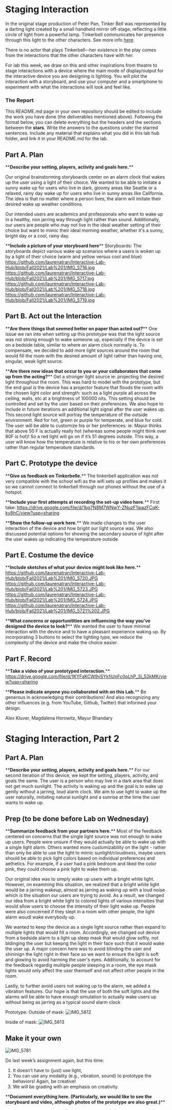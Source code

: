 

# Staging Interaction

In the original stage production of Peter Pan, Tinker Bell was represented by a darting light created by a small handheld mirror off-stage, reflecting a little circle of light from a powerful lamp. Tinkerbell communicates her presence through this light to the other characters. See more info [here](https://en.wikipedia.org/wiki/Tinker_Bell). 

There is no actor that plays Tinkerbell--her existence in the play comes from the interactions that the other characters have with her.

For lab this week, we draw on this and other inspirations from theatre to stage interactions with a device where the main mode of display/output for the interactive device you are designing is lighting. You will plot the interaction with a storyboard, and use your computer and a smartphone to experiment with what the interactions will look and feel like. 


### The Report
This README.md page in your own repository should be edited to include the work you have done (the deliverables mentioned above). Following the format below, you can delete everything but the headers and the sections between the **stars**. Write the answers to the questions under the starred sentences. Include any material that explains what you did in this lab hub folder, and link it in your README.md for the lab.


## Part A. Plan 


\*\***Describe your setting, players, activity and goals here.**\*\*

Our original brainstorming storyboards center on an alarm clock that wakes up the user using a light of their choice. We wanted to be able to imitate a sunny wake up for users who live in dark, gloomy areas like Seattle or a relaxed, rainy day wake up for users who live in sunny areas like California. The idea is that no matter where a person lives, the alarm will imitate their desired wake up weather conditions.

 Our intended users are academics and professionals who want to wake up in a healthy, non jarring way through light rather than sound. Additionally, our users are people who may not live in the ideal weather setting of their choice but want to mimic their ideal morning weather, whether it's a sunny, bright day or a cool, rainy day. 


\*\***Include a picture of your storyboard here**\*\*
Storyboards: 
The storyboards depict various wake up scenarios where a users is woken up by a light of their choice (warm and yellow versus cool and blue)
https://github.com/laurenatran/Interactive-Lab-Hub/blob/Fall2021/Lab%201/IMG_5716.jpg 
https://github.com/laurenatran/Interactive-Lab-Hub/blob/Fall2021/Lab%201/IMG_5717.jpg
https://github.com/laurenatran/Interactive-Lab-Hub/blob/Fall2021/Lab%201/IMG_5718.jpg
https://github.com/laurenatran/Interactive-Lab-Hub/blob/Fall2021/Lab%201/IMG_5719.jpg



## Part B. Act out the Interaction

\*\***Are there things that seemed better on paper than acted out?**\*\*
One issue we ran into when setting up this prototype was that the light source was not strong enough to wake someone up, especially if the device is set on a bedside table, similar to where an alarm clock normally is. To compensate, we decided to add more light sources around the room that would fill the room with the desired amount of light rather than having one, singular, weak light source. 

\*\***Are there new ideas that occur to you or your collaborators that come up from the acting?**\*\*
Get a stronger light source ie: projecting the desired light throughout the room. This was hard to model with the prototype, but the end goal is the device has a projector feature that floods the room with the chosen light color and strength: such as a light purple all across the ceiling, walls, etc at a brightness of 100000 nits. This setting should be controlled and set by the user based on their preferences.
We also hope to include in future iterations an additional light signal after the user wakes up. This second light source will portray the temperature of the outside environment. Red for hot, green or purple for temperate, and blue for cold. The user will be able to customize his or her preferences: ie: Mayur thinks that above 50 F is actually really hot (whereas some people might think over 80F is hot)! So a red light will go on if it’s 51 degrees outside. This way, a user will know how the temperature is relative to his or her own preferences rather than regular temperature standards.


## Part C. Prototype the device

\*\***Give us feedback on Tinkerbelle.**\*\*
The tinkerbell application was not very compatible with the school wifi as the wifi sets up profiles and makes it so we cannot connect to tinkerbell through our phones without the use of a hotspot.


\*\***Include your first attempts at recording the set-up video here.**\*\*
First take: 
https://drive.google.com/file/d/1bq7N8M7WNwY-ZNuzF1jpazFCqK-ky8hC/view?usp=sharing

\*\***Show the follow-up work here.**\*\*
 We made changes to the user interaction of the device and how bright our light source was. We also discussed potential options for showing the secondary source of light after the user wakes up indicating the temperature outside.

## Part E. Costume the device


\*\***Include sketches of what your device might look like here.**\*\*
https://github.com/laurenatran/Interactive-Lab-Hub/blob/Fall2021/Lab%201/IMG_5720.JPG
https://github.com/laurenatran/Interactive-Lab-Hub/blob/Fall2021/Lab%201/IMG_5723.JPG
https://github.com/laurenatran/Interactive-Lab-Hub/blob/Fall2021/Lab%201/IMG_5724.JPG
https://github.com/laurenatran/Interactive-Lab-Hub/blob/Fall2021/Lab%201/IMG_5721%202.JPG

\*\***What concerns or opportunitities are influencing the way you've designed the device to look?**\*\*
We wanted the user to have minimal interaction with the device and to have a pleasant experience waking up. By incorporating 3 buttons to select the lighting type, we reduce the complexity of the device and make the choice easier. 

## Part F. Record

\*\***Take a video of your prototyped interaction.**\*\*
https://drive.google.com/file/d/1KYFaKCW9vSYkfiUnFc0pLhP_Si_52kMK/view?usp=sharing

\*\***Please indicate anyone you collaborated with on this Lab.**\*\*
Be generous in acknowledging their contributions! And also recognizing any other influences (e.g. from YouTube, Github, Twitter) that informed your design. 

Alex Kluver, Magdalena Horowitz, Mayur Bhandary



# Staging Interaction, Part 2 

## Part A. Plan 

\*\***Describe your setting, players, activity and goals here.**\*\*
For our second iteration of this device, we kept the setting, players, activity, and goals the same. The user is a person who may live in a dark area that does not get much sunlight. The activity is waking up and the goal is to wake up gently without a jarring, loud alarm clock. We aim to use light to wake up the user naturally, imitating natural sunlight and a sunrise at the time the user wants to wake up. 


## Prep (to be done before Lab on Wednesday)

\*\***Summarize feedback from your partners here.**\*\*
Most of the feedback centered on concerns that the single light source was not enough to wake up users. People were unsure if they would actually be able to wake up with a single light alarm. Others wanted more customizability on the light - rather than only be able to use the light to mimic sunlight/cloudiness, maybe users should be able to pick light colors based on individual preferences and aethetics. For example, if a user had a pink bedroom and liked the color pink, they could choose a pink light to wake them up. 

Our original idea was to simply wake up users with a bright white light. However, on examining this situation, we realized that a bright white light would be a jarring wakeup, almost as jarring as waking up with a loud noise which is the situation our users are trying to avoid. As a result, we changed our idea from a bright white light to colored lights of various intensities that would allow users to choose the intensity of their light wake up. People were also concerned if they slept in a room with other people, the light alarm woudl wake everybody up. 

We wanted to keep the device as a single light source rather than expand to multiple lights that would fill a room. Accordingly, we changed out device from a bedside alarm to a light up sleep mask that would glow softly, not bldinging the user but keepng the light in their face such that it would wake the user up. A major concern here was to avoid blinding the user and shininign the light right in their face so we want to ensure the light is soft and glowing to avoid harming the user's eyes. Additionally, to account for the feedback regardig multiple people sleeping in a room, the eye mask lights would only affect the user themself and not affect other people in the room. 

Lastly, to further avoid users not waking up to the alarm, we added a vibration features. Our hope is that the use of both the soft lights and the alarms will be able to have enough simulation to actually wake users up without being as jarring as a typical sound alarm clock

Prototype:
Outside of mask:
![IMG_5812](https://user-images.githubusercontent.com/89945550/132994298-d76adac1-04ba-4169-af13-10943bdb7549.JPG)

Inside of mask: 
![IMG_5813](https://user-images.githubusercontent.com/89945550/132994442-353e51dc-db7e-4694-a357-f9eee7d94ba2.JPG)


## Make it your own

![IMG_5781](https://user-images.githubusercontent.com/89945550/132703493-65eabe0b-b7cc-4134-90bd-601232df504c.JPG)


Do last week’s assignment again, but this time: 
1) It doesn’t have to (just) use light, 
2) You can use any modality (e.g., vibration, sound) to prototype the behaviors! Again, be creative!
3) We will be grading with an emphasis on creativity. 

\*\***Document everything here. (Particularly, we would like to see the storyboard and video, although photos of the prototype are also great.)**\*\*
